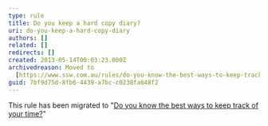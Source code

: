 ```yaml
---
type: rule
title: Do you keep a hard copy diary?
uri: do-you-keep-a-hard-copy-diary
authors: []
related: []
redirects: []
created: 2013-05-14T00:03:23.000Z
archivedreason: Moved to
  [https://www.ssw.com.au/rules/do-you-know-the-best-ways-to-keep-track-of-your-time](/rules/do-you-know-the-best-ways-to-keep-track-of-your-time)
guid: 7bf9d75d-8fb6-4439-a7bc-c0238fa648f2
---
```


This rule has been migrated to "[Do you know the best ways to keep track of your time?](/do-you-know-the-best-ways-to-keep-track-of-your-time)"

<!--endintro-->
